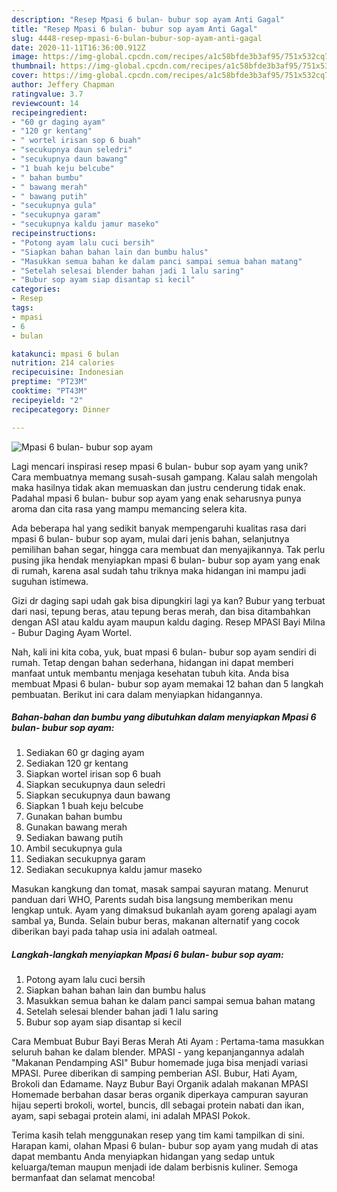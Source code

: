 ```yaml
---
description: "Resep Mpasi 6 bulan- bubur sop ayam Anti Gagal"
title: "Resep Mpasi 6 bulan- bubur sop ayam Anti Gagal"
slug: 4448-resep-mpasi-6-bulan-bubur-sop-ayam-anti-gagal
date: 2020-11-11T16:36:00.912Z
image: https://img-global.cpcdn.com/recipes/a1c58bfde3b3af95/751x532cq70/mpasi-6-bulan-bubur-sop-ayam-foto-resep-utama.jpg
thumbnail: https://img-global.cpcdn.com/recipes/a1c58bfde3b3af95/751x532cq70/mpasi-6-bulan-bubur-sop-ayam-foto-resep-utama.jpg
cover: https://img-global.cpcdn.com/recipes/a1c58bfde3b3af95/751x532cq70/mpasi-6-bulan-bubur-sop-ayam-foto-resep-utama.jpg
author: Jeffery Chapman
ratingvalue: 3.7
reviewcount: 14
recipeingredient:
- "60 gr daging ayam"
- "120 gr kentang"
- " wortel irisan sop 6 buah"
- "secukupnya daun seledri"
- "secukupnya daun bawang"
- "1 buah keju belcube"
- " bahan bumbu"
- " bawang merah"
- " bawang putih"
- "secukupnya gula"
- "secukupnya garam"
- "secukupnya kaldu jamur maseko"
recipeinstructions:
- "Potong ayam lalu cuci bersih"
- "Siapkan bahan bahan lain dan bumbu halus"
- "Masukkan semua bahan ke dalam panci sampai semua bahan matang"
- "Setelah selesai blender bahan jadi 1 lalu saring"
- "Bubur sop ayam siap disantap si kecil"
categories:
- Resep
tags:
- mpasi
- 6
- bulan

katakunci: mpasi 6 bulan 
nutrition: 214 calories
recipecuisine: Indonesian
preptime: "PT23M"
cooktime: "PT43M"
recipeyield: "2"
recipecategory: Dinner

---
```



![Mpasi 6 bulan- bubur sop ayam](https://img-global.cpcdn.com/recipes/a1c58bfde3b3af95/751x532cq70/mpasi-6-bulan-bubur-sop-ayam-foto-resep-utama.jpg)

Lagi mencari inspirasi resep mpasi 6 bulan- bubur sop ayam yang unik? Cara membuatnya memang susah-susah gampang. Kalau salah mengolah maka hasilnya tidak akan memuaskan dan justru cenderung tidak enak. Padahal mpasi 6 bulan- bubur sop ayam yang enak seharusnya punya aroma dan cita rasa yang mampu memancing selera kita.

Ada beberapa hal yang sedikit banyak mempengaruhi kualitas rasa dari mpasi 6 bulan- bubur sop ayam, mulai dari jenis bahan, selanjutnya pemilihan bahan segar, hingga cara membuat dan menyajikannya. Tak perlu pusing jika hendak menyiapkan mpasi 6 bulan- bubur sop ayam yang enak di rumah, karena asal sudah tahu triknya maka hidangan ini mampu jadi suguhan istimewa.

Gizi dr daging sapi udah gak bisa dipungkiri lagi ya kan? Bubur yang terbuat dari nasi, tepung beras, atau tepung beras merah, dan bisa ditambahkan dengan ASI atau kaldu ayam maupun kaldu daging. Resep MPASI Bayi Milna - Bubur Daging Ayam Wortel.


Nah, kali ini kita coba, yuk, buat mpasi 6 bulan- bubur sop ayam sendiri di rumah. Tetap dengan bahan sederhana, hidangan ini dapat memberi manfaat untuk membantu menjaga kesehatan tubuh kita. Anda bisa membuat Mpasi 6 bulan- bubur sop ayam memakai 12 bahan dan 5 langkah pembuatan. Berikut ini cara dalam menyiapkan hidangannya.

<!--inarticleads1-->

##### Bahan-bahan dan bumbu yang dibutuhkan dalam menyiapkan Mpasi 6 bulan- bubur sop ayam:

1. Sediakan 60 gr daging ayam
1. Sediakan 120 gr kentang
1. Siapkan  wortel irisan sop 6 buah
1. Siapkan secukupnya daun seledri
1. Siapkan secukupnya daun bawang
1. Siapkan 1 buah keju belcube
1. Gunakan  bahan bumbu
1. Gunakan  bawang merah
1. Sediakan  bawang putih
1. Ambil secukupnya gula
1. Sediakan secukupnya garam
1. Sediakan secukupnya kaldu jamur maseko


Masukan kangkung dan tomat, masak sampai sayuran matang. Menurut panduan dari WHO, Parents sudah bisa langsung memberikan menu lengkap untuk. Ayam yang dimaksud bukanlah ayam goreng apalagi ayam sambal ya, Bunda. Selain bubur beras, makanan alternatif yang cocok diberikan bayi pada tahap usia ini adalah oatmeal. 

<!--inarticleads2-->

##### Langkah-langkah menyiapkan Mpasi 6 bulan- bubur sop ayam:

1. Potong ayam lalu cuci bersih
1. Siapkan bahan bahan lain dan bumbu halus
1. Masukkan semua bahan ke dalam panci sampai semua bahan matang
1. Setelah selesai blender bahan jadi 1 lalu saring
1. Bubur sop ayam siap disantap si kecil


Cara Membuat Bubur Bayi Beras Merah Ati Ayam : Pertama-tama masukkan seluruh bahan ke dalam blender. MPASI - yang kepanjangannya adalah &#34;Makanan Pendamping ASI&#34; Bubur homemade juga bisa menjadi variasi MPASI. Puree diberikan di samping pemberian ASI. Bubur, Hati Ayam, Brokoli dan Edamame. Nayz Bubur Bayi Organik adalah makanan MPASI Homemade berbahan dasar beras organik diperkaya campuran sayuran hijau seperti brokoli, wortel, buncis, dll sebagai protein nabati dan ikan, ayam, sapi sebagai protein alami, ini adalah MPASI Pokok. 

Terima kasih telah menggunakan resep yang tim kami tampilkan di sini. Harapan kami, olahan Mpasi 6 bulan- bubur sop ayam yang mudah di atas dapat membantu Anda menyiapkan hidangan yang sedap untuk keluarga/teman maupun menjadi ide dalam berbisnis kuliner. Semoga bermanfaat dan selamat mencoba!
